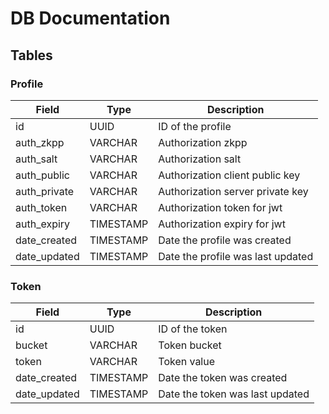 # DB Documentation

## Tables

### Profile
| Field | Type | Description |
| -- | -- | -- |
| id                    | UUID      | ID of the profile |
| auth_zkpp             | VARCHAR   | Authorization zkpp |
| auth_salt             | VARCHAR   | Authorization salt |
| auth_public           | VARCHAR   | Authorization client public key |
| auth_private          | VARCHAR   | Authorization server private key |
| auth_token            | VARCHAR   | Authorization token for jwt |
| auth_expiry           | TIMESTAMP | Authorization expiry for jwt |
| date_created          | TIMESTAMP | Date the profile was created |
| date_updated          | TIMESTAMP | Date the profile was last updated |


### Token
| Field | Type | Description |
| -- | -- | -- |
| id                    | UUID      | ID of the token |
| bucket                | VARCHAR   | Token bucket |
| token                 | VARCHAR   | Token value |
| date_created          | TIMESTAMP | Date the token was created |
| date_updated          | TIMESTAMP | Date the token was last updated |

